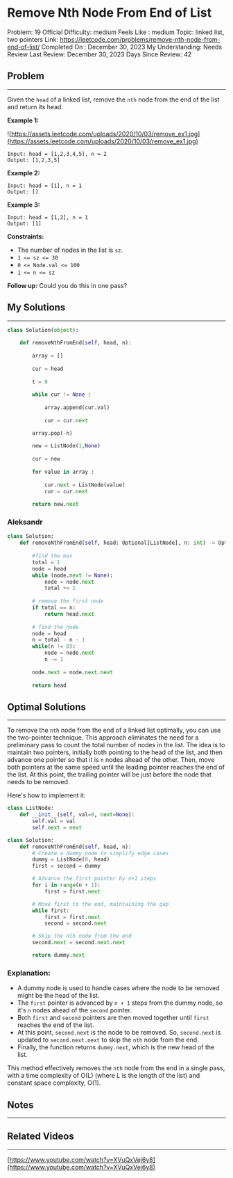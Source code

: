 # Remove Nth Node From End of List

Problem: 19
Official Difficulty: medium
Feels Like : medium
Topic: linked list, two pointers
Link: https://leetcode.com/problems/remove-nth-node-from-end-of-list/
Completed On : December 30, 2023
My Understanding: Needs Review
Last Review: December 30, 2023
Days Since Review: 42

## Problem

---

Given the `head` of a linked list, remove the `nth` node from the end of the list and return its head.

**Example 1:**

![https://assets.leetcode.com/uploads/2020/10/03/remove_ex1.jpg](https://assets.leetcode.com/uploads/2020/10/03/remove_ex1.jpg)

```
Input: head = [1,2,3,4,5], n = 2
Output: [1,2,3,5]

```

**Example 2:**

```
Input: head = [1], n = 1
Output: []

```

**Example 3:**

```
Input: head = [1,2], n = 1
Output: [1]

```

**Constraints:**

- The number of nodes in the list is `sz`.
- `1 <= sz <= 30`
- `0 <= Node.val <= 100`
- `1 <= n <= sz`

**Follow up:** Could you do this in one pass?

## My Solutions

---

```python
class Solution(object):
    
    def removeNthFromEnd(self, head, n):
        
        array = []
        
        cur = head
        
        t = 0
        
        while cur != None :
            
            array.append(cur.val)
            
            cur = cur.next

        array.pop(-n)
        
        new = ListNode(1,None)
        
        cur = new
        
        for value in array : 
            
            cur.next = ListNode(value)
            cur = cur.next
            
        return new.next
```

### Aleksandr

```python
class Solution:
    def removeNthFromEnd(self, head: Optional[ListNode], n: int) -> Optional[ListNode]:
        
        #find the max
        total = 1
        node = head
        while (node.next != None):
            node = node.next
            total += 1
    
        # remove the first node
        if total == n:
            return head.next
        
        # find the node
        node = head
        n = total - n - 1
        while(n != 0):
            node = node.next
            n -= 1
            
        node.next = node.next.next
  
        return head
```

## Optimal Solutions

---

To remove the `nth` node from the end of a linked list optimally, you can use the two-pointer technique. This approach eliminates the need for a preliminary pass to count the total number of nodes in the list. The idea is to maintain two pointers, initially both pointing to the head of the list, and then advance one pointer so that it is `n` nodes ahead of the other. Then, move both pointers at the same speed until the leading pointer reaches the end of the list. At this point, the trailing pointer will be just before the node that needs to be removed.

Here's how to implement it:

```python
class ListNode:
    def __init__(self, val=0, next=None):
        self.val = val
        self.next = next

class Solution:
    def removeNthFromEnd(self, head, n):
        # Create a dummy node to simplify edge cases
        dummy = ListNode(0, head)
        first = second = dummy

        # Advance the first pointer by n+1 steps
        for i in range(n + 1):
            first = first.next

        # Move first to the end, maintaining the gap
        while first:
            first = first.next
            second = second.next

        # Skip the nth node from the end
        second.next = second.next.next

        return dummy.next

```

### Explanation:

- A dummy node is used to handle cases where the node to be removed might be the head of the list.
- The `first` pointer is advanced by `n + 1` steps from the dummy node, so it's `n` nodes ahead of the `second` pointer.
- Both `first` and `second` pointers are then moved together until `first` reaches the end of the list.
- At this point, `second.next` is the node to be removed. So, `second.next` is updated to `second.next.next` to skip the `nth` node from the end.
- Finally, the function returns `dummy.next`, which is the new head of the list.

This method effectively removes the `nth` node from the end in a single pass, with a time complexity of O(L) (where L is the length of the list) and constant space complexity, O(1).

## Notes

---

 

## Related Videos

---

[https://www.youtube.com/watch?v=XVuQxVej6y8](https://www.youtube.com/watch?v=XVuQxVej6y8)